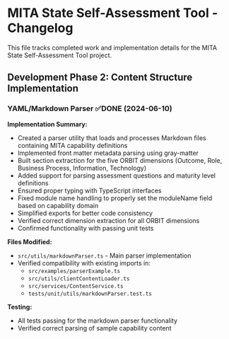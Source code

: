 # MITA State Self-Assessment Tool - Changelog

This file tracks completed work and implementation details for the MITA State Self-Assessment Tool project.

## Development Phase 2: Content Structure Implementation

### YAML/Markdown Parser ✅DONE (2024-06-10)

**Implementation Summary:**
- Created a parser utility that loads and processes Markdown files containing MITA capability definitions
- Implemented front matter metadata parsing using gray-matter
- Built section extraction for the five ORBIT dimensions (Outcome, Role, Business Process, Information, Technology)
- Added support for parsing assessment questions and maturity level definitions
- Ensured proper typing with TypeScript interfaces
- Fixed module name handling to properly set the moduleName field based on capability domain
- Simplified exports for better code consistency
- Verified correct dimension extraction for all ORBIT dimensions
- Confirmed functionality with passing unit tests

**Files Modified:**
- `src/utils/markdownParser.ts` - Main parser implementation
- Verified compatibility with existing imports in:
  - `src/examples/parserExample.ts`
  - `src/utils/clientContentLoader.ts`
  - `src/services/ContentService.ts`
  - `tests/unit/utils/markdownParser.test.ts`

**Testing:**
- All tests passing for the markdown parser functionality
- Verified correct parsing of sample capability content